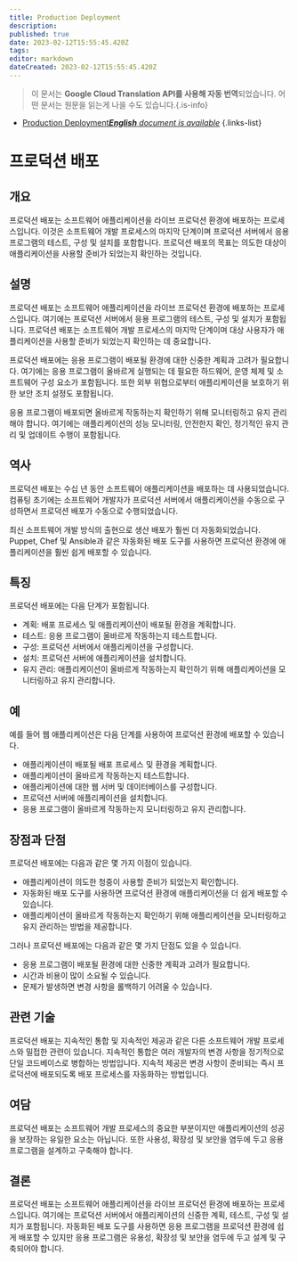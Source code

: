 ```yaml
---
title: Production Deployment
description: 
published: true
date: 2023-02-12T15:55:45.420Z
tags: 
editor: markdown
dateCreated: 2023-02-12T15:55:45.420Z
---
```


> 이 문서는 **Google Cloud Translation API를 사용해 자동 번역**되었습니다.
어떤 문서는 원문을 읽는게 나을 수도 있습니다.{.is-info}



- [Production Deployment***English** document is available*](/en/Knowledge-base/Dictionary/production-deployment)
{.links-list}


# 프로덕션 배포

## 개요
프로덕션 배포는 소프트웨어 애플리케이션을 라이브 프로덕션 환경에 배포하는 프로세스입니다. 이것은 소프트웨어 개발 프로세스의 마지막 단계이며 프로덕션 서버에서 응용 프로그램의 테스트, 구성 및 설치를 포함합니다. 프로덕션 배포의 목표는 의도한 대상이 애플리케이션을 사용할 준비가 되었는지 확인하는 것입니다.

## 설명
프로덕션 배포는 소프트웨어 애플리케이션을 라이브 프로덕션 환경에 배포하는 프로세스입니다. 여기에는 프로덕션 서버에서 응용 프로그램의 테스트, 구성 및 설치가 포함됩니다. 프로덕션 배포는 소프트웨어 개발 프로세스의 마지막 단계이며 대상 사용자가 애플리케이션을 사용할 준비가 되었는지 확인하는 데 중요합니다.

프로덕션 배포에는 응용 프로그램이 배포될 환경에 대한 신중한 계획과 고려가 필요합니다. 여기에는 응용 프로그램이 올바르게 실행되는 데 필요한 하드웨어, 운영 체제 및 소프트웨어 구성 요소가 포함됩니다. 또한 외부 위협으로부터 애플리케이션을 보호하기 위한 보안 조치 설정도 포함됩니다.

응용 프로그램이 배포되면 올바르게 작동하는지 확인하기 위해 모니터링하고 유지 관리해야 합니다. 여기에는 애플리케이션의 성능 모니터링, 안전한지 확인, 정기적인 유지 관리 및 업데이트 수행이 포함됩니다.

## 역사
프로덕션 배포는 수십 년 동안 소프트웨어 애플리케이션을 배포하는 데 사용되었습니다. 컴퓨팅 초기에는 소프트웨어 개발자가 프로덕션 서버에서 애플리케이션을 수동으로 구성하면서 프로덕션 배포가 수동으로 수행되었습니다.

최신 소프트웨어 개발 방식의 출현으로 생산 배포가 훨씬 더 자동화되었습니다. Puppet, Chef 및 Ansible과 같은 자동화된 배포 도구를 사용하면 프로덕션 환경에 애플리케이션을 훨씬 쉽게 배포할 수 있습니다.

## 특징
프로덕션 배포에는 다음 단계가 포함됩니다.

- 계획: 배포 프로세스 및 애플리케이션이 배포될 환경을 계획합니다.
- 테스트: 응용 프로그램이 올바르게 작동하는지 테스트합니다.
- 구성: 프로덕션 서버에서 애플리케이션을 구성합니다.
- 설치: 프로덕션 서버에 애플리케이션을 설치합니다.
- 유지 관리: 애플리케이션이 올바르게 작동하는지 확인하기 위해 애플리케이션을 모니터링하고 유지 관리합니다.

## 예
예를 들어 웹 애플리케이션은 다음 단계를 사용하여 프로덕션 환경에 배포할 수 있습니다.

- 애플리케이션이 배포될 배포 프로세스 및 환경을 계획합니다.
- 애플리케이션이 올바르게 작동하는지 테스트합니다.
- 애플리케이션에 대한 웹 서버 및 데이터베이스를 구성합니다.
- 프로덕션 서버에 애플리케이션을 설치합니다.
- 응용 프로그램이 올바르게 작동하는지 모니터링하고 유지 관리합니다.

## 장점과 단점
프로덕션 배포에는 다음과 같은 몇 가지 이점이 있습니다.

- 애플리케이션이 의도한 청중이 사용할 준비가 되었는지 확인합니다.
- 자동화된 배포 도구를 사용하면 프로덕션 환경에 애플리케이션을 더 쉽게 배포할 수 있습니다.
- 애플리케이션이 올바르게 작동하는지 확인하기 위해 애플리케이션을 모니터링하고 유지 관리하는 방법을 제공합니다.

그러나 프로덕션 배포에는 다음과 같은 몇 가지 단점도 있을 수 있습니다.

- 응용 프로그램이 배포될 환경에 대한 신중한 계획과 고려가 필요합니다.
- 시간과 비용이 많이 소요될 수 있습니다.
- 문제가 발생하면 변경 사항을 롤백하기 어려울 수 있습니다.

## 관련 기술
프로덕션 배포는 지속적인 통합 및 지속적인 제공과 같은 다른 소프트웨어 개발 프로세스와 밀접한 관련이 있습니다. 지속적인 통합은 여러 개발자의 변경 사항을 정기적으로 단일 코드베이스로 병합하는 방법입니다. 지속적 제공은 변경 사항이 준비되는 즉시 프로덕션에 배포되도록 배포 프로세스를 자동화하는 방법입니다.

## 여담
프로덕션 배포는 소프트웨어 개발 프로세스의 중요한 부분이지만 애플리케이션의 성공을 보장하는 유일한 요소는 아닙니다. 또한 사용성, 확장성 및 보안을 염두에 두고 응용 프로그램을 설계하고 구축해야 합니다.

## 결론
프로덕션 배포는 소프트웨어 애플리케이션을 라이브 프로덕션 환경에 배포하는 프로세스입니다. 여기에는 프로덕션 서버에서 애플리케이션의 신중한 계획, 테스트, 구성 및 설치가 포함됩니다. 자동화된 배포 도구를 사용하면 응용 프로그램을 프로덕션 환경에 쉽게 배포할 수 있지만 응용 프로그램은 유용성, 확장성 및 보안을 염두에 두고 설계 및 구축되어야 합니다.